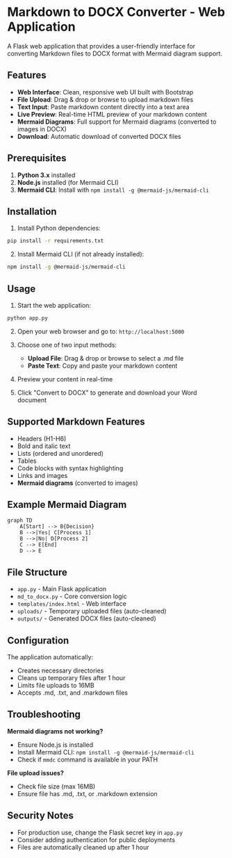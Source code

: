 # Markdown to DOCX Converter - Web Application

A Flask web application that provides a user-friendly interface for converting Markdown files to DOCX format with Mermaid diagram support.

## Features

- **Web Interface**: Clean, responsive web UI built with Bootstrap
- **File Upload**: Drag & drop or browse to upload markdown files
- **Text Input**: Paste markdown content directly into a text area
- **Live Preview**: Real-time HTML preview of your markdown content
- **Mermaid Diagrams**: Full support for Mermaid diagrams (converted to images in DOCX)
- **Download**: Automatic download of converted DOCX files

## Prerequisites

1. **Python 3.x** installed
2. **Node.js** installed (for Mermaid CLI)
3. **Mermaid CLI**: Install with `npm install -g @mermaid-js/mermaid-cli`

## Installation

1. Install Python dependencies:
```bash
pip install -r requirements.txt
```

2. Install Mermaid CLI (if not already installed):
```bash
npm install -g @mermaid-js/mermaid-cli
```

## Usage

1. Start the web application:
```bash
python app.py
```

2. Open your web browser and go to: `http://localhost:5000`

3. Choose one of two input methods:
   - **Upload File**: Drag & drop or browse to select a .md file
   - **Paste Text**: Copy and paste your markdown content

4. Preview your content in real-time

5. Click "Convert to DOCX" to generate and download your Word document

## Supported Markdown Features

- Headers (H1-H6)
- Bold and italic text
- Lists (ordered and unordered)
- Tables
- Code blocks with syntax highlighting
- Links and images
- **Mermaid diagrams** (converted to images)

## Example Mermaid Diagram

```mermaid
graph TD
    A[Start] --> B{Decision}
    B -->|Yes| C[Process 1]
    B -->|No| D[Process 2]
    C --> E[End]
    D --> E
```

## File Structure

- `app.py` - Main Flask application
- `md_to_docx.py` - Core conversion logic
- `templates/index.html` - Web interface
- `uploads/` - Temporary uploaded files (auto-cleaned)
- `outputs/` - Generated DOCX files (auto-cleaned)

## Configuration

The application automatically:
- Creates necessary directories
- Cleans up temporary files after 1 hour
- Limits file uploads to 16MB
- Accepts .md, .txt, and .markdown files

## Troubleshooting

**Mermaid diagrams not working?**
- Ensure Node.js is installed
- Install Mermaid CLI: `npm install -g @mermaid-js/mermaid-cli`
- Check if `mmdc` command is available in your PATH

**File upload issues?**
- Check file size (max 16MB)
- Ensure file has .md, .txt, or .markdown extension

## Security Notes

- For production use, change the Flask secret key in `app.py`
- Consider adding authentication for public deployments
- Files are automatically cleaned up after 1 hour
